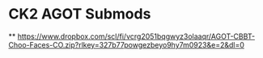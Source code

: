 # CK2 AGOT Submods
** https://www.dropbox.com/scl/fi/vcrg2051bqgwyz3olaaqr/AGOT-CBBT-Choo-Faces-CO.zip?rlkey=327b77powgezbeyo9hy7m0923&e=2&dl=0
